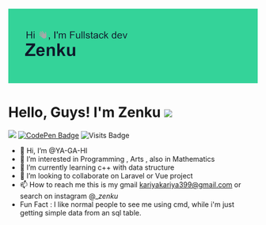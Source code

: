 [![Header](https://github.com/YA-GA-HI/YA-GA-HI/blob/main/header.png "Header")](https://some-url.dev/)

# Hello, Guys! I'm Zenku <img src="https://raw.githubusercontent.com/MartinHeinz/MartinHeinz/master/wave.gif" width="30px">

![](https://komarev.com/ghpvc/?username=Ya-GA-HI&color=2bbc8a)
[![CodePen Badge](https://img.shields.io/badge/CodePen-Profile-informational?style=flat&logo=codepen&logoColor=white&color=black)](https://codepen.io/zenku)
![Visits Badge](https://img.shields.io/github/followers/adnane-louardi-dev?logoColor=blue&style=social)

- 👋 Hi, I’m @YA-GA-HI
- 👀 I’m interested in Programming , Arts , also in Mathematics
- 🌱 I’m currently learning c++ with data structure
- 💞️ I’m looking to collaborate on Laravel or Vue project
- 📫 How to reach me this is my gmail kariyakariya399@gmail.com or search on instagram @__zenku_
- Fun Fact : I like normal people to see me using cmd, while i'm just getting simple data from an sql table.
<!---
YA-GA-HI/YA-GA-HI is a ✨ special ✨ repository because its `README.md` (this file) appears on your GitHub profile.
You can click the Preview link to take a look at your changes.
--->


